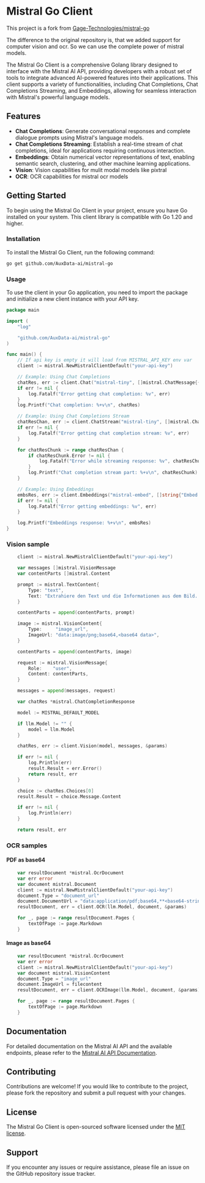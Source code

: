 # Mistral Go Client

This project is a fork from [Gage-Technologies/mistral-go](https://github.com/Gage-Technologies/mistral-go)

The difference to the original repository is, that we added support for computer vision and ocr. So we can use the complete power of mistral models.

The Mistral Go Client is a comprehensive Golang library designed to interface with the Mistral AI API, providing developers with a robust set of tools to integrate advanced AI-powered features into their applications. This client supports a variety of functionalities, including Chat Completions, Chat Completions Streaming, and Embeddings, allowing for seamless interaction with Mistral's powerful language models.

## Features

- **Chat Completions**: Generate conversational responses and complete dialogue prompts using Mistral's language models.
- **Chat Completions Streaming**: Establish a real-time stream of chat completions, ideal for applications requiring continuous interaction.
- **Embeddings**: Obtain numerical vector representations of text, enabling semantic search, clustering, and other machine learning applications.
- **Vision**: Vision capabilities for mulit modal models like pixtral
- **OCR**: OCR capabilities for mistral ocr models

## Getting Started

To begin using the Mistral Go Client in your project, ensure you have Go installed on your system. This client library is compatible with Go 1.20 and higher.

### Installation

To install the Mistral Go Client, run the following command:

```bash
go get github.com/AuxData-ai/mistral-go
```

### Usage

To use the client in your Go application, you need to import the package and initialize a new client instance with your API key.

```go
package main

import (
	"log"

	"github.com/AuxData-ai/mistral-go"
)

func main() {
	// If api key is empty it will load from MISTRAL_API_KEY env var
	client := mistral.NewMistralClientDefault("your-api-key")

	// Example: Using Chat Completions
	chatRes, err := client.Chat("mistral-tiny", []mistral.ChatMessage{{Content: "Hello, world!", Role: mistral.RoleUser}}, nil)
	if err != nil {
		log.Fatalf("Error getting chat completion: %v", err)
	}
	log.Printf("Chat completion: %+v\n", chatRes)

	// Example: Using Chat Completions Stream
	chatResChan, err := client.ChatStream("mistral-tiny", []mistral.ChatMessage{{Content: "Hello, world!", Role: mistral.RoleUser}}, nil)
	if err != nil {
		log.Fatalf("Error getting chat completion stream: %v", err)
	}

	for chatResChunk := range chatResChan {
		if chatResChunk.Error != nil {
			log.Fatalf("Error while streaming response: %v", chatResChunk.Error)
		}
		log.Printf("Chat completion stream part: %+v\n", chatResChunk)
	}

	// Example: Using Embeddings
	embsRes, err := client.Embeddings("mistral-embed", []string{"Embed this sentence.", "As well as this one."})
	if err != nil {
		log.Fatalf("Error getting embeddings: %v", err)
	}

	log.Printf("Embeddings response: %+v\n", embsRes)
}
```

### Vision sample

```go
	client := mistral.NewMistralClientDefault("your-api-key")

	var messages []mistral.VisionMessage
	var contentParts []mistral.Content

	prompt := mistral.TextContent{
		Type: "text",
		Text: "Extrahiere den Text und die Informationen aus dem Bild. Falls Du keinen Text auf dem Bild findest beschreibe was Du auf dem Bild siehst.",
	}

	contentParts = append(contentParts, prompt)

	image := mistral.VisionContent{
		Type:     "image_url",
		ImageUrl: "data:image/png;base64,<base64 data>",
	}

	contentParts = append(contentParts, image)

	request := mistral.VisionMessage{
		Role:    "user",
		Content: contentParts,
	}

	messages = append(messages, request)

	var chatRes *mistral.ChatCompletionResponse

	model := MISTRAL_DEFAULT_MODEL

	if llm.Model != "" {
		model = llm.Model
	}

	chatRes, err := client.Vision(model, messages, &params)

	if err != nil {
		log.Println(err)
		result.Result = err.Error()
		return result, err
	}

	choice := chatRes.Choices[0]
	result.Result = choice.Message.Content

	if err != nil {
		log.Println(err)
	}

	return result, err
```
### OCR samples

#### PDF as base64
```go
	var resultDocument *mistral.OcrDocument
	var err error
	var document mistral.Document
	client := mistral.NewMistralClientDefault("your-api-key")
	document.Type = "document_url"
	document.DocumentUrl = "data:application/pdf;base64,**<base64-string>**"
	resultDocument, err = client.OCR(llm.Model, document, &params)

	for _, page := range resultDocument.Pages {
		textOfPage := page.Markdown
	}
```

#### Image as base64
```go
	var resultDocument *mistral.OcrDocument
	var err error
	client := mistral.NewMistralClientDefault("your-api-key")
	var document mistral.VisionContent
	document.Type = "image_url"
	document.ImageUrl = filecontent
	resultDocument, err = client.OCRImage(llm.Model, document, &params)

	for _, page := range resultDocument.Pages {
		textOfPage := page.Markdown
	}
```

## Documentation

For detailed documentation on the Mistral AI API and the available endpoints, please refer to the [Mistral AI API Documentation](https://docs.mistral.ai).

## Contributing

Contributions are welcome! If you would like to contribute to the project, please fork the repository and submit a pull request with your changes.

## License

The Mistral Go Client is open-sourced software licensed under the [MIT license](LICENSE).

## Support

If you encounter any issues or require assistance, please file an issue on the GitHub repository issue tracker.
